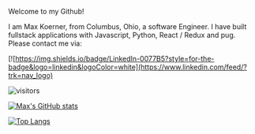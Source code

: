 Welcome to my Github!

I am Max Koerner, from Columbus, Ohio, a software Engineer. I have built fullstack applications with Javascript, Python, React / Redux and pug. Please contact me via:

[![https://img.shields.io/badge/LinkedIn-0077B5?style=for-the-badge&logo=linkedin&logoColor=white](https://www.linkedin.com/feed/?trk=nav_logo)

![visitors](https://visitor-badge.glitch.me/badge?page_id=${mkoerner570}.${mkoerner570})

[![Max's GitHub stats](https://github-readme-stats.vercel.app/api?username=mkoerner)](https://github.com/mkoerner570/github-readme-stats)

[![Top Langs](https://github-readme-stats.vercel.app/api/top-langs/?username=mkoerner570&langs_count=8)](https://github.com/mkoerner570/github-readme-stats)

<!--
**mkoerner570/mkoerner570** is a ✨ _special_ ✨ repository because its `README.md` (this file) appears on your GitHub profile.

Here are some ideas to get you started:

- 🔭 I’m currently working on ...
- 🌱 I’m currently learning ...
- 👯 I’m looking to collaborate on ...
- 🤔 I’m looking for help with ...
- 💬 Ask me about ...
- 📫 How to reach me: ...
- 😄 Pronouns: ...
- ⚡ Fun fact: ...
-->
